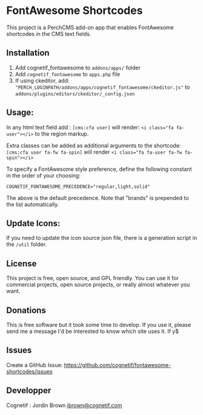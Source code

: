 # FontAwesome Shortcodes
This project is a PerchCMS add-on app that enables FontAwesome shortcodes in the CMS text fields.
 

## Installation
1. Add cognetif_fontawesome to `addons/apps/` folder
2. Add `cognetif_fontawesome` to  `apps.php` file
3. If using ckeditor, add: `"PERCH_LOGINPATH/addons/apps/cognetif_fontawesome/ckeditor.js"` to `addons/plugins/editors/ckeditor/_config.json`


## Usage:

In any html text field add : `[cms:cfa user]` will render: `<i class="fa fa-user"></i>` to the region markup.

Extra classes can be added as additional arguments to the shortcode:  `[cms:cfa user fa-fw fa-spin]` will render `<i class="fa fa-user fa-fw fa-spin"></i>`

To specify a FontAwesome style preference, define the following constant in the order of your choosing:
```
COGNETIF_FONTAWESOME_PRECEDENCE="regular,light,solid"
```
The above is the default precedence.  Note that "brands" is prepended to the list automatically.


## Update Icons:

If you need to update the icon source json file, there is a generation script in the `/util` folder.


## License
This project is free, open source, and GPL friendly. You can use it for commercial projects, open source projects, or really almost whatever you want.


## Donations
This is free software but it took some time to develop.  If you use it, please send me a message I'd be interested to know which site uses it. If y$

## Issues
Create a GitHub Issue: https://github.com/cognetif/fontawesome-shortcodes/issues
 
## Developper

Cognetif : Jordin Brown <jbrown@cognetif.com>
